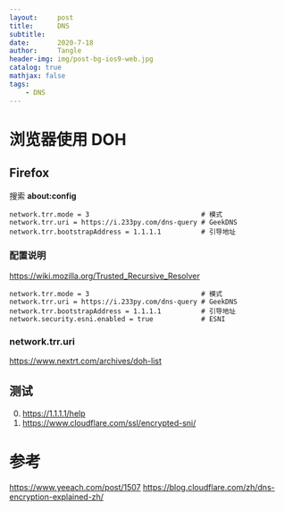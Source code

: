 ```yaml
---
layout:     post
title:      DNS
subtitle:   
date:       2020-7-18
author:     Tangle
header-img: img/post-bg-ios9-web.jpg
catalog: true
mathjax: false
tags:
    - DNS
---
```


# 浏览器使用 DOH

## Firefox

搜索 **about:config**

```
network.trr.mode = 3                            # 模式
network.trr.uri = https://i.233py.com/dns-query # GeekDNS
network.trr.bootstrapAddress = 1.1.1.1          # 引导地址
```

### 配置说明

https://wiki.mozilla.org/Trusted_Recursive_Resolver

```
network.trr.mode = 3                            # 模式
network.trr.uri = https://i.233py.com/dns-query # GeekDNS
network.trr.bootstrapAddress = 1.1.1.1          # 引导地址
network.security.esni.enabled = true            # ESNI
```

### network.trr.uri

https://www.nextrt.com/archives/doh-list

## 测试

0. https://1.1.1.1/help
0. https://www.cloudflare.com/ssl/encrypted-sni/

# 参考

https://www.yeeach.com/post/1507
https://blog.cloudflare.com/zh/dns-encryption-explained-zh/
